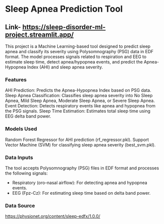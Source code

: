 # Sleep Apnea Prediction Tool  
## Link- https://sleep-disorder-ml-project.streamlit.app/

This project is a Machine Learning-based tool designed to predict sleep apnea and classify its severity using Polysomnography (PSG) data in EDF format. The model processes signals related to respiration and EEG to estimate sleep time, detect apnea/hypopnea events, and predict the Apnea-Hypopnea Index (AHI) and sleep apnea severity.

### Features

AHI Prediction: Predicts the Apnea-Hypopnea Index based on PSG data.
Sleep Apnea Classification: Classifies sleep apnea severity into No Sleep Apnea, Mild Sleep Apnea, Moderate Sleep Apnea, or Severe Sleep Apnea.
Event Detection: Detects respiratory events like apnea and hypopnea from the PSG signals.
Sleep Time Estimation: Estimates total sleep time using EEG delta band power.

### Models Used

Random Forest Regressor for AHI prediction (rf_regressor.pkl).
Support Vector Machine (SVM) for classifying sleep apnea severity (best_svm.pkl).

### Data Inputs

The tool accepts Polysomnography (PSG) files in EDF format and processes the following signals:
- Respiratory (oro-nasal airflow): For detecting apnea and hypopnea events.
- EEG (Fpz-Cz): For estimating sleep time based on delta band power.

### Data Source
https://physionet.org/content/sleep-edfx/1.0.0/
